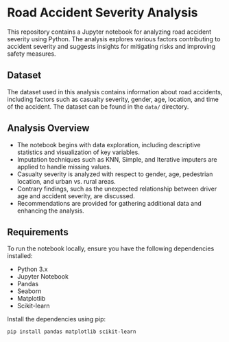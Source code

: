 # Road Accident Severity Analysis

This repository contains a Jupyter notebook for analyzing road accident severity using Python. The analysis explores various factors contributing to accident severity and suggests insights for mitigating risks and improving safety measures.

## Dataset

The dataset used in this analysis contains information about road accidents, including factors such as casualty severity, gender, age, location, and time of the accident. The dataset can be found in the `data/` directory.

## Analysis Overview

- The notebook begins with data exploration, including descriptive statistics and visualization of key variables.
- Imputation techniques such as KNN, Simple, and Iterative imputers are applied to handle missing values.
- Casualty severity is analyzed with respect to gender, age, pedestrian location, and urban vs. rural areas.
- Contrary findings, such as the unexpected relationship between driver age and accident severity, are discussed.
- Recommendations are provided for gathering additional data and enhancing the analysis.

## Requirements

To run the notebook locally, ensure you have the following dependencies installed:

- Python 3.x
- Jupyter Notebook
- Pandas
- Seaborn
- Matplotlib
- Scikit-learn

Install the dependencies using pip:

```bash
pip install pandas matplotlib scikit-learn
